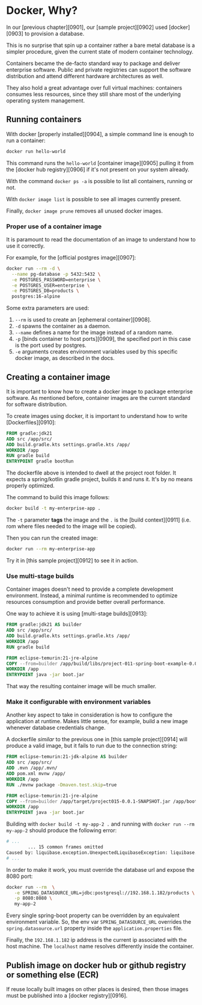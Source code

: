 # Docker, Why?

In our [previous chapter][0901], our [sample project][0902] used [docker][0903]
to provision a database.

This is no surprise that spin up a container rather a bare metal database is a
simpler procedure, given the current state of modern container technology.

Containers became the de-facto standard way to package and deliver enterprise
software. Public and private registries can support the software distribution
and attend different hardware architectures as well.

They also hold a great advantage over full virtual machines: containers consumes
less resources, since they still share most of the underlying operating system
management.

## Running containers

With docker [properly installed][0904], a simple command line is enough to run a
container:

```bash
docker run hello-world
```

This command runs the `hello-world` [container image][0905] pulling it from the
[docker hub registry][0906] if it's not present on your system already.

With the command `docker ps -a` is possible to list all containers, running or
not.

With `docker image list` is possible to see all images currently present.

Finally, `docker image prune` removes all unused docker images.

### Proper use of a container image

It is paramount to read the documentation of an image to understand how to use
it correctly.

For example, for the [official postgres image][0907]:

```bash
docker run --rm -d \
  --name pg-database -p 5432:5432 \
  -e POSTGRES_PASSWORD=enterprise \
  -e POSTGRES_USER=enterprise \
  -e POSTGRES_DB=products \
  postgres:16-alpine
```

Some extra parameters are used:

1. `--rm` is used to create an [ephemeral container][0908].
1. `-d` spawns the container as a daemon.
1. `--name` defines a name for the image instead of a random name.
1. `-p` [binds container to host ports][0909], the specified port in this case
   is the port used by postgres.
1. `-e` arguments creates environment variables used by this specific docker
   image, as described in the docs.

## Creating a container image

It is important to know how to create a docker image to package enterprise
software. As mentioned before, container images are the current standard for
software distribution.

To create images using docker, it is important to understand how to write
[Dockerfiles][0910]:

```dockerfile
FROM gradle:jdk21
ADD src /app/src/
ADD build.gradle.kts settings.gradle.kts /app/
WORKDIR /app
RUN gradle build
ENTRYPOINT gradle bootRun
```

The dockerfile above is intended to dwell at the project root folder. It expects
a spring/kotlin gradle project, builds it and runs it. It's by no means properly
optimized.

The command to build this image follows:

```bash
docker build -t my-enterprise-app .
```

The `-t` parameter **tags** the image and the `.` is the [build context][0911]
(i.e. rom where files needed to the image will be copied).

Then you can run the created image:

```bash
docker run --rm my-enterprise-app
```

Try it in [this sample project][0912] to see it in action.

### Use multi-stage builds

Container images doesn't need to provide a complete development environment.
Instead, a minimal runtime is recommended to optimize resources consumption and
provide better overall performance.

One way to achieve it is using [multi-stage builds][0913]:

```dockerfile
FROM gradle:jdk21 AS builder
ADD src /app/src/
ADD build.gradle.kts settings.gradle.kts /app/
WORKDIR /app
RUN gradle build

FROM eclipse-temurin:21-jre-alpine
COPY --from=builder /app/build/libs/project-011-spring-boot-example-0.0.1-SNAPSHOT.jar /app/boot.jar
WORKDIR /app
ENTRYPOINT java -jar boot.jar
```

That way the resulting container image will be much smaller.

### Make it configurable with environment variables

Another key aspect to take in consideration is how to configure the application
at runtime. Makes little sense, for example, build a new image whenever database
credentials change.

A dockerfile _similar_ to the previous one in [this sample project][0914] will
produce a valid image, but it fails to run due to the connection string:

```dockerfile
FROM eclipse-temurin:21-jdk-alpine AS builder
ADD src /app/src/
ADD .mvn /app/.mvn/
ADD pom.xml mvnw /app/
WORKDIR /app
RUN ./mvnw package -Dmaven.test.skip=true

FROM eclipse-temurin:21-jre-alpine
COPY --from=builder /app/target/project015-0.0.1-SNAPSHOT.jar /app/boot.jar
WORKDIR /app
ENTRYPOINT java -jar boot.jar
```

Building with `docker build -t my-app-2 .` and running with
`docker run --rm my-app-2` should produce the following error:

```bash
# ...
        ... 15 common frames omitted
Caused by: liquibase.exception.UnexpectedLiquibaseException: liquibase.exception.DatabaseException: org.postgresql.util.PSQLException: Connection to localhost:5432 refused. Check that the hostname and port are correct and that the postmaster is accepting TCP/IP connections.
# ...
```

In order to make it work, you must override the database url and expose the 8080
port:

```bash
docker run --rm  \
   -e SPRING_DATASOURCE_URL=jdbc:postgresql://192.168.1.182/products \
   -p 8080:8080 \
   my-app-2
```

Every single spring-boot property can be overridden by an equivalent environment
variable. So, the env var `SPRING_DATASOURCE_URL` overrides the
`spring.datasource.url` property inside the `application.properties` file.

Finally, the `192.168.1.182` ip address is the current ip associated with the
host machine. The `localhost` name resolves differently inside the container.

## Publish image on docker hub or github registry or something else (ECR)

If reuse locally built images on other places is desired, then those images must
be published into a [docker registry][0916].
